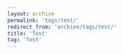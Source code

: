 ```yaml
---
layout: archive
permalink: 'tags/test/'
redirect_from: 'archive/tags/test/'
title: 'Test'
tag: 'Test'
---
```

